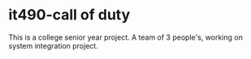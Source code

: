 # it490-call of duty
This is a college senior year project. A team of 3 people's, working on system integration project.
